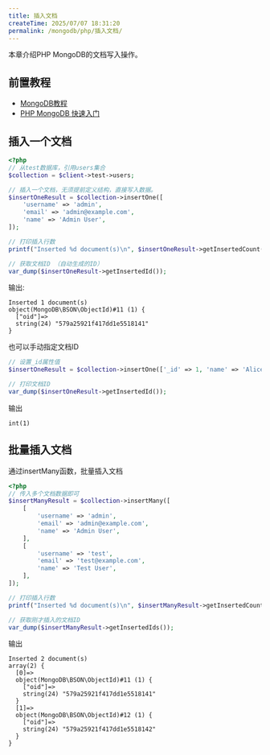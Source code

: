 ```yaml
---
title: 插入文档
createTime: 2025/07/07 18:31:20
permalink: /mongodb/php/插入文档/
---
```

本章介绍PHP MongoDB的文档写入操作。

## 前置教程
- <a href='/#/数据库/mongodb/README'>MongoDB教程</a>
- <a href='/#/编程语言/php/mongdb/fast_induction'>PHP MongoDB 快速入门</a>

## 插入一个文档
```php
<?php
// 从test数据库，引用users集合
$collection = $client->test->users;

// 插入一个文档，无须提前定义结构，直接写入数据。
$insertOneResult = $collection->insertOne([
    'username' => 'admin',
    'email' => 'admin@example.com',
    'name' => 'Admin User',
]);

// 打印插入行数
printf("Inserted %d document(s)\n", $insertOneResult->getInsertedCount());

// 获取文档ID （自动生成的ID）
var_dump($insertOneResult->getInsertedId());
```

输出:
```shell
Inserted 1 document(s)
object(MongoDB\BSON\ObjectId)#11 (1) {
  ["oid"]=>
  string(24) "579a25921f417dd1e5518141"
}
```

也可以手动指定文档ID
```php
// 设置_id属性值
$insertOneResult = $collection->insertOne(['_id' => 1, 'name' => 'Alice']);

// 打印文档ID
var_dump($insertOneResult->getInsertedId());
```

输出
```shell
int(1)
```

## 批量插入文档
通过insertMany函数，批量插入文档
```php
<?php
// 传入多个文档数据即可
$insertManyResult = $collection->insertMany([
    [
        'username' => 'admin',
        'email' => 'admin@example.com',
        'name' => 'Admin User',
    ],
    [
        'username' => 'test',
        'email' => 'test@example.com',
        'name' => 'Test User',
    ],
]);

// 打印插入行数
printf("Inserted %d document(s)\n", $insertManyResult->getInsertedCount());

// 获取刚才插入的文档ID
var_dump($insertManyResult->getInsertedIds());
```

输出
```shell
Inserted 2 document(s)
array(2) {
  [0]=>
  object(MongoDB\BSON\ObjectId)#11 (1) {
    ["oid"]=>
    string(24) "579a25921f417dd1e5518141"
  }
  [1]=>
  object(MongoDB\BSON\ObjectId)#12 (1) {
    ["oid"]=>
    string(24) "579a25921f417dd1e5518142"
  }
}
```